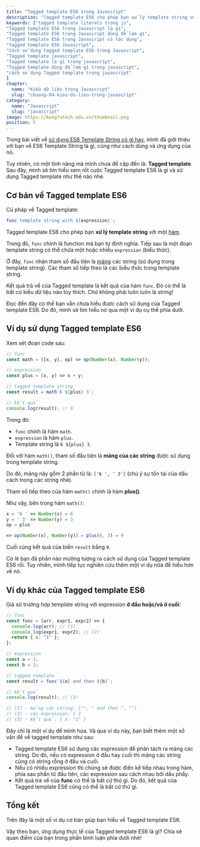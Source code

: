 ```yaml
---
title: "Tagged template ES6 trong Javascript"
description: "Tagged template ES6 cho phép bạn xử lý template string với một hàm."
keywords: ["tagged template literals trong js",
"Tagged template ES6 trong Javascript là gì",
"Tagged template ES6 trong Javascript dùng để làm gì",
"Tagged template ES6 trong Javascript có tác dụng",
"tagged template ES6 Javascript",
"Cách sử dụng tagged template ES6 trong Javascript",
"Tagged template javascript",
"Tagged template là gì trong javascript",
"Tagged template dùng để làm gì trong javascript",
"cách sử dụng Tagged template trong javascript"
]
chapter:
  name: "Kiểu dữ liệu trong Javascript"
  slug: "chuong-04-kieu-du-lieu-trong-javascript"
category:
  name: "Javascript"
  slug: "javascript"
image: https://kungfutech.edu.vn/thumbnail.png
position: 5
---
```


Trong bài viết về [sử dụng ES6 Template String có gì hay](/bai-viet/javascript/es6-template-string-trong-javascript), mình đã giới thiệu với bạn về ES6 Template String là gì, cũng như cách dùng và ứng dụng của nó.

Tuy nhiên, có một tính năng mà mình chưa đề cập đến là: **Tagged template**. Sau đây, mình sẽ tìm hiểu xem rốt cuộc Tagged template ES6 là gì và sử dụng Tagged template như thế nào nhé.

## Cơ bản về Tagged template ES6

Cú pháp về Tagged template:

```js
func`template string with ${expression}`;
```

Tagged template ES6 cho phép bạn **xử lý template string** với một [hàm](/bai-viet/javascript/ham-trong-javascript/).

Trong đó, `func` chính là function mà bạn tự định nghĩa. Tiếp sau là một đoạn template string có thể chứa một hoặc nhiều `expression` (biểu thức).

Ở đây, `func` nhận tham số đầu tiên là [mảng](/bai-viet/javascript/mang-array-trong-javascript) các string (sử dụng trong template string). Các tham số tiếp theo là các biểu thức trong template string.

Kết quả trả về của Tagged template là kết quả của hàm `func`. Đó có thể là bất cứ kiểu dữ liệu nào tùy thích. Chứ không phải luôn luôn là string!

Đọc đến đây có thể bạn vẫn chưa hiểu được cách sử dụng của Tagged template ES6. Do đó, mình sẽ tìm hiểu nó qua một ví dụ cụ thể phía dưới.

## Ví dụ sử dụng Tagged template ES6

Xem xét đoạn code sau:

```js
// func
const math = ([x, y], op) => op(Number(x), Number(y));

// expression
const plus = (x, y) => x + y;

// tagged template string
const result = math`6 ${plus} 3`;

// kết quả
console.log(result); // 9
```

Trong đó:

- `func` chính là hàm `math`.
- `expression` là hàm `plus`.
- Template string là `6 ${plus} 3`.

Đối với hàm `math()`, tham số đầu tiên là **mảng của các string** được sử dụng trong template string.

Do đó, mảng này gồm 2 phần tử là: `['6 ', ' 3']` (chú ý sự tồn tại của dấu cách trong các string nhé).

Tham số tiếp theo của hàm `math()` chính là hàm **plus()**.

Như vậy, bên trong hàm `math()`:

```js
x = '6 ' => Number(x) = 6
y = ' 3' => Number(y) = 3
op = plus

=> op(Number(x), Number(y)) = plus(6, 3) = 9
```

Cuối cùng kết quả của biến `result` bằng `9`.

Có lẽ bạn đã phần nào mường tượng ra cách sử dụng của Tagged template ES6 rồi. Tuy nhiên, mình tiếp tục nghiên cứu thêm một ví dụ nữa để hiểu hơn về nó.

## Ví dụ khác của Tagged template ES6

Giả sử trường hợp template string với expression **ở đầu hoặc/và ở cuối**:

```js
// func
const func = (arr, expr1, expr2) => {
  console.log(arr); // (1)
  console.log(expr1, expr2); // (2)
  return { x: "1" };
};

// expression
const a = 1;
const b = 2;

// tagged template
const result = func`${a} and then ${b}`;

// kết quả
console.log(result); // (3)

// (1) - mảng các string: ["", " and then ", ""]
// (2) - các expression: 1 2
// (3) - kết quả: { x: "1" }
```

Đây chỉ là một ví dụ để minh họa. Và qua ví dụ này, bạn biết thêm một số vấn đề về tagged template như sau:

- Tagged template ES6 sử dụng các expression để phân tách ra mảng các string. Do đó, nếu có expression ở đầu hay cuối thì mảng các string cũng có string rỗng ở đầu và cuối.
- Nếu có nhiều expression thì chúng sẽ được điền kế tiếp nhau trong hàm, phía sau phần tử đầu tiên, các expression sau cách nhau bởi dấu phẩy.
- Kết quả trả về của **func** có thể là bất cứ thứ gì. Do đó, kết quả của Tagged template ES6 cũng có thể là bất cứ thứ gì.

## Tổng kết

Trên đây là một số ví dụ cơ bản giúp bạn hiểu về Tagged template ES6.

Vậy theo bạn, ứng dụng thực tế của Tagged template ES6 là gì? Chia sẻ quan điểm của bạn trong phần bình luận phía dưới nhé!
